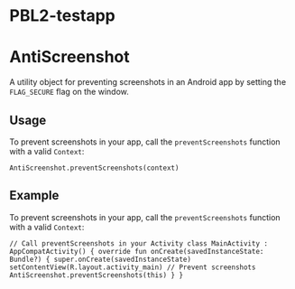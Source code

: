 # PBL2-testapp
# AntiScreenshot

A utility object for preventing screenshots in an Android app by setting the `FLAG_SECURE` flag on the window.

## Usage

To prevent screenshots in your app, call the `preventScreenshots` function with a valid `Context`:

`
AntiScreenshot.preventScreenshots(context)
`

## Example

To prevent screenshots in your app, call the `preventScreenshots` function with a valid `Context`:

`
// Call preventScreenshots in your Activity
class MainActivity : AppCompatActivity() {
override fun onCreate(savedInstanceState: Bundle?) {
super.onCreate(savedInstanceState)
setContentView(R.layout.activity_main)
        // Prevent screenshots
        AntiScreenshot.preventScreenshots(this)
    }
}
`